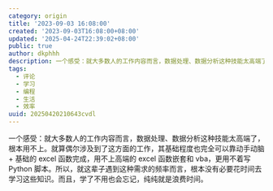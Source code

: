 ```yaml
---
category: origin
title: '2023-09-03 16:08:00'
created: '2023-09-03T16:08:00+08:00'
updated: '2025-04-24T22:39:02+08:00'
public: true
author: dkphhh
description: 一个感受：就大多数人的工作内容而言，数据处理、数据分析这种技能太高端了，根本用不上。就算偶尔涉及到了这方面的工作……
tags:
  - 评论
  - 学习
  - 编程
  - 生活
  - 效率
uuid: 20250420210643cvdl
---
```


一个感受：就大多数人的工作内容而言，数据处理、数据分析这种技能太高端了，根本用不上。就算偶尔涉及到了这方面的工作，其基础程度也完全可以靠动手动脑 + 基础的 excel 函数完成，用不上高端的 excel 函数嵌套和 vba，更用不着写 Python 脚本。所以，就这辈子遇到这种需求的频率而言，根本没有必要花时间去学习这些知识。而且，学了不用也会忘记，纯纯就是浪费时间。

